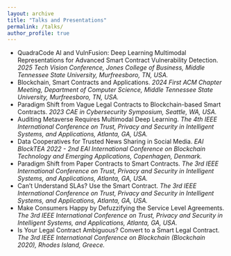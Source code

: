 ```yaml
---
layout: archive
title: "Talks and Presentations"
permalink: /talks/
author_profile: true
---
```

* QuadraCode AI and VulnFusion: Deep Learning Multimodal Representations for Advanced Smart Contract Vulnerability Detection. <i> 2025 Tech Vision Conference, Jones College of Business, Middle Tennessee State University, Murfreesboro, TN, USA. </i>
* Blockchain, Smart Contracts and Applications. <i> 2024 First ACM Chapter Meeting, Department of Computer Science, Middle Tennessee State University, Murfreesboro, TN, USA. </i>
* Paradigm Shift from Vague Legal Contracts to Blockchain-based Smart Contracts. <i> 2023 CAE in Cybersecurity Symposium, Seattle, WA, USA.</i>
* Auditing Metaverse Requires Multimodal Deep Learning. <i> The 4th IEEE International Conference on Trust, Privacy and Security in Intelligent Systems, and Applications, Atlanta, GA, USA. </i>
* Data Cooperatives for Trusted News Sharing in Social Media. <i> EAI BlockTEA 2022 - 2nd EAI International Conference on Blockchain Technology and Emerging Applications, Copenhagen, Denmark. </i>
* Paradigm Shift from Paper Contracts to Smart Contracts. <i> The 3rd IEEE International Conference on Trust, Privacy and Security in Intelligent Systems, and Applications, Atlanta, GA, USA. </i>
* Can’t Understand SLAs? Use the Smart Contract. <i> The 3rd IEEE International Conference on Trust, Privacy and Security in Intelligent Systems, and Applications, Atlanta, GA, USA. </i>
* Make Consumers Happy by Defuzzifying the Service Level Agreements. <i> The 3rd IEEE International Conference on Trust, Privacy and Security in Intelligent Systems, and Applications, Atlanta, GA, USA. </i>
* Is Your Legal Contract Ambiguous? Convert to a Smart Legal Contract. <i> The 3rd IEEE International Conference on Blockchain (Blockchain 2020), Rhodes Island, Greece. </i>
